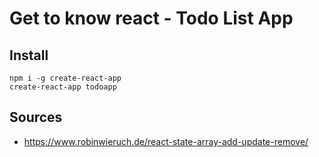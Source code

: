 # Get to know react - Todo List App

## Install

```
npm i -g create-react-app
create-react-app todoapp
```

## Sources

- <https://www.robinwieruch.de/react-state-array-add-update-remove/>
